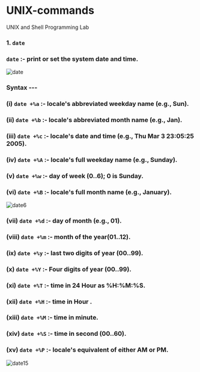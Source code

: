 # UNIX-commands
UNIX and Shell  Programming Lab

### 1.  `date`

   ###   `date` :- print or set the system date and time.
   
   ![date](https://user-images.githubusercontent.com/90957128/157841604-1022c374-6f6b-4fc1-9ecb-f98196deaa68.png)   
   
   ###     Syntax --- 
   
   ###              (i)  `date +%a` :- locale's abbreviated weekday name (e.g., Sun).
   
   
   ###              (ii)  `date +%b`  :- locale's abbreviated month name (e.g., Jan).
   
   
   ###              (iii)  `date +%c` :- locale's date and time (e.g., Thu Mar  3 23:05:25 2005).
   
   
   ###              (iv)  `date +%A` :- locale's full weekday name (e.g., Sunday).
   
   
   ###              (v)  `date +%w` :- day of week (0..6); 0 is Sunday.
  
   
   ###              (vi)  `date +%B` :- locale's full month name (e.g., January).
  
   ![date6](https://user-images.githubusercontent.com/90957128/157842186-1b61c45d-9c0a-44cf-a03b-c20c2f1e9a22.png)
  
   ###              (vii)  `date +%d`  :- day of month (e.g., 01).
   
   
   ###              (viii)  `date +%m` :- month of the year(01..12).
   
   
   ###              (ix)  `date +%y` :- last two digits of year (00..99).
   
   
   ###              (x)  `date +%Y` :- Four digits of year (00..99).
  
   
   ###              (xi)  `date +%T` :- time in 24 Hour as %H:%M:%S.
  
   
   ###              (xii)  `date +%H`  :- time in Hour .
   
   
   ###              (xiii)  `date +%M` :- time in minute.
   
   
   ###              (xiv)  `date +%S` :- time in second (00..60).
   
   
   ###              (xv)  `date +%P` :- locale's equivalent of either AM or PM.
  
  ![date15](https://user-images.githubusercontent.com/90957128/157843019-bb55e7a5-e0f6-43df-b942-fc07824f4ee9.png)
